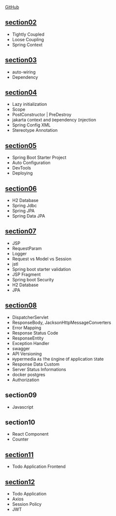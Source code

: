 [GitHub](https://github.com/in28minutes/master-spring-and-spring-boot)

## [section02](spring/src/main/java/com/udemy/spring/section02)

- Tightly Coupled
- Loose Coupling
- Spring Context

## [section03](spring/src/main/java/com/udemy/spring/section03)

- auto-wiring
- Dependency

## [section04](spring/src/main/java/com/udemy/spring/section04)

- Lazy initialization
- Scope
- PostConstructor | PreDestroy
- jakarta `C`ontext and `D`ependency `I`njection
- Spring Config XML
- Stereotype Annotation

## [section05](springboot/src/main/java/com/udemy/springboot/section05)

- Spring Boot Starter Project
- Auto Configuration
- DevTools
- Deploying

## [section06](springboot/src/main/java/com/udemy/springboot/section06)

- H2 Database
- Spring Jdbc
- Spring JPA
- Spring Data JPA

## [section07](springbootweb/src/main/java/com/udemy/springbootweb/section07)

- JSP
- RequestParam
- Logger
- Request vs Model vs Session
- jstl
- Spring boot starter validation
- JSP Fragment
- Spring boot Security
- H2 Database
- JPA

## [section08](springbootweb/src/main/java/com/udemy/springbootweb/section08)

- DispatcherServlet
- ResponseBody, JacksonHttpMessageConverters
- Error Mapping
- Response Status Code
- ResponseEntity
- Exception Handler
- swagger
- API Versioning
- `H`ypermedia `A`s `T`he `E`ngine `O`f `A`pplication `S`tate
- Response Data Custom
- Server Status Informations
- docker postgres
- Authorization

## section09

- Javascript

## section10

- React Component
- Counter

## [section11](todo-applicatioin)

- Todo Application Frontend

## [section12](springbootweb/src/main/java/com/udemy/springbootweb/section12)

- Todo Application
- Axios
- Session Policy
- JWT